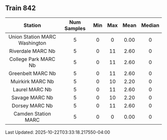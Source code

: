## Train 842

| Station | Num Samples | Min | Max | Mean | Median |
| :-----: | :---------: | :-: | :-: | :--: | :----: |
| Union Station MARC Washington | 5 | 0 | 0 | 0.00 | 0 |
| Riverdale MARC Nb | 5 | 0 | 11 | 2.60 | 0 |
| College Park MARC Nb | 5 | 0 | 11 | 2.60 | 0 |
| Greenbelt MARC Nb | 5 | 0 | 11 | 2.60 | 0 |
| Muirkirk MARC Nb | 5 | 0 | 10 | 2.20 | 0 |
| Laurel MARC Nb | 5 | 0 | 11 | 2.60 | 0 |
| Savage MARC Nb | 5 | 0 | 10 | 2.20 | 0 |
| Dorsey MARC Nb | 5 | 0 | 11 | 2.60 | 0 |
| Camden Station MARC | 5 | 0 | 0 | 0.00 | 0 |


Last Updated: 2025-10-22T03:33:18.217550-04:00